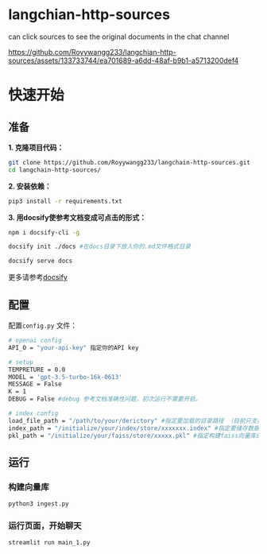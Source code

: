 # langchian-http-sources
can click sources to see the original documents in the chat channel


https://github.com/Royywangg233/langchian-http-sources/assets/133733744/ea701689-a6dd-48af-b9b1-a5713200def4

# 快速开始

## 准备

**1. 克隆项目代码：**

``` bash
git clone https://github.com/Royywangg233/langchain-http-sources.git
cd langchain-http-sources/
```

**2. 安装依赖：** 

``` bash
pip3 install -r requirements.txt
```

**3. 用docsify使参考文档变成可点击的形式：**

``` bash
npm i docsify-cli -g
```

``` bash
docsify init ./docs #在docs目录下放入你的.md文件格式目录
```

``` bash
docsify serve docs
```
更多请参考[docsify](https://docsify.js.org/#/quickstart?id=initialize)


## 配置

配置`config.py` 文件：

``` bash
# openai config
API_O = "your-api-key" 指定你的API key

# setup
TEMPRETURE = 0.0
MODEL = 'gpt-3.5-turbo-16k-0613'
MESSAGE = False
K = 1
DEBUG = False #debug 参考文档准确性问题，初次运行不需要开启。

# index config
load_file_path = "/path/to/your/derictory" #指定要加载的目录路径 （目前只支持markdwon格式）
index_path = "/initialize/your/index/store/xxxxxxx.index" #指定要储存数据的向量库的路径
pkl_path = "/initialize/your/faiss/store/xxxxx.pkl" #指定构建faiss向量库的路径
```


## 运行

### 构建向量库

``` bash
python3 ingest.py
```

### 运行页面，开始聊天

``` bash
streamlit run main_1.py
```

